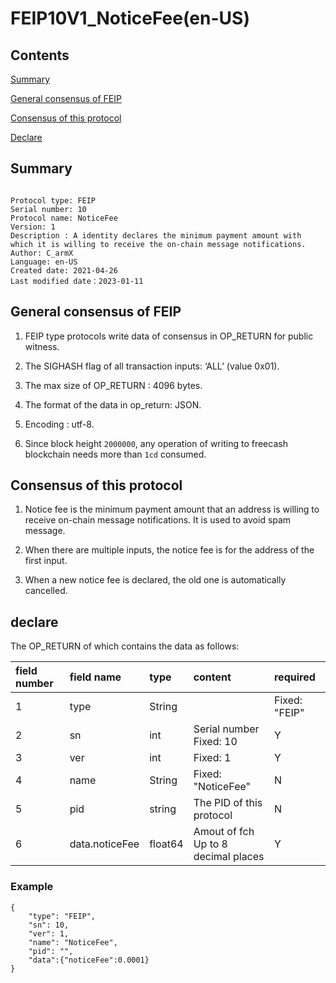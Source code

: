 # FEIP10V1_NoticeFee(en-US)

## Contents

[Summary](#summary)

[General consensus of FEIP](#general-consensus-of-feip)

[Consensus of this protocol](#consensus-of-this-protocol)

[Declare](#declare)


## Summary

```

Protocol type: FEIP
Serial number: 10
Protocol name: NoticeFee
Version: 1
Description : A identity declares the minimum payment amount with which it is willing to receive the on-chain message notifications.
Author: C_armX
Language: en-US
Created date: 2021-04-26
Last modified date：2023-01-11

```

## General consensus of FEIP

1. FEIP type protocols write data of consensus in OP_RETURN for public witness.

2. The SIGHASH flag of all transaction inputs: ‘ALL’ (value 0x01).

3. The max size of OP_RETURN : 4096 bytes.

4. The format of the data in op_return: JSON.

5. Encoding : utf-8.

6. Since block height `2000000`, any operation of writing to freecash blockchain needs more than `1cd` consumed.

## Consensus of this protocol

1. Notice fee is the minimum payment amount that an address is willing to receive on-chain message notifications. It is used to avoid spam message.

2. When there are multiple inputs, the notice fee is for the address of the first input.

3. When a new notice fee is declared, the old one is automatically cancelled.



## declare

The OP_RETURN of which contains the data as follows:

|field number|field name|type|content|required|
|:----|:----|:----|:----|:----|
|1|type|String||Fixed: "FEIP"|Y|
|2|sn|int|Serial number<br>Fixed: 10|Y|
|3|ver|int|Fixed: 1|Y|
|4|name|String|Fixed: "NoticeFee"|N|
|5|pid|string|The PID of this protocol|N|
|6|data.noticeFee|float64|Amout of fch<br>Up to 8 decimal places|Y|


### Example
```
{
    "type": "FEIP",
    "sn": 10,
    "ver": 1,
    "name": "NoticeFee",
    "pid": "",
    "data":{"noticeFee":0.0001}
}
```